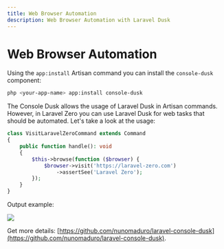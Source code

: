 ```yaml
---
title: Web Browser Automation
description: Web Browser Automation with Laravel Dusk
---
```


# Web Browser Automation

Using the `app:install` Artisan command you can install the `console-dusk` component:
```bash
php <your-app-name> app:install console-dusk
```

The Console Dusk allows the usage of Laravel Dusk in Artisan commands. However, in Laravel Zero
you can use Laravel Dusk for web tasks that should be automated. Let's take a look at the usage:
```php
class VisitLaravelZeroCommand extends Command
{
    public function handle(): void
    {
        $this->browse(function ($browser) {
            $browser->visit('https://laravel-zero.com')
                ->assertSee('Laravel Zero');
        });
    }
}
```

Output example:

<img src="https://github.com/nunomaduro/laravel-console-dusk/raw/master/docs/example.gif" class="md:w-4/5 md:mx-auto">

Get more details: [https://github.com/nunomaduro/laravel-console-dusk](https://github.com/nunomaduro/laravel-console-dusk).
